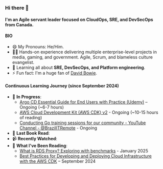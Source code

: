 ### Hi there 👋

#### I'm an Agile servant leader focused on CloudOps, SRE, and DevSecOps from Canada.

#### BIO

- 😄 My Pronouns: He/Him.
- 👨‍🏭 Hands-on experience delivering multiple enterprise-level projects in media, gaming, and government. Agile, Scrum, and blameless culture evangelist.
- 🌱 Learning all about **SRE, DevSecOps, and Platform engineering**.
- ⚡️ Fun fact: I'm a huge fan of [David Bowie](https://www.youtube.com/watch?v=iYYRH4apXDo).

#### Continuous Learning Journey (since September 2024)

- 🎯 **In Progress**:
  - [Argo CD Essential Guide for End Users with Practice (Udemy)](https://www.udemy.com/course/argo-cd-essential-guide-for-end-users-with-practice/) – Ongoing (~6-7 hours)
  - [AWS Cloud Development Kit (AWS CDK) v2](https://docs.aws.amazon.com/cdk/v2/guide) - Ongoing (~10-15 hours of reading)
  - [Conducting Go training sessions for our community - YouTube Channel - @BrazilITRemote](https://www.youtube.com/@BrazilITRemote/streams) - Ongoing
- 📖 **Last Book Read**: 
- 📹 **Recently Watched**: 
- 📰 **What I've Been Reading**:
  - [What is RDS Proxy? Exploring with benchmarks](https://blog.sequin.io/rds-proxy/) - January 2025
  - [Best Practices for Developing and Deploying Cloud Infrastructure with the AWS CDK](https://docs.aws.amazon.com/cdk/v2/guide/best-practices.html) – September 2024

